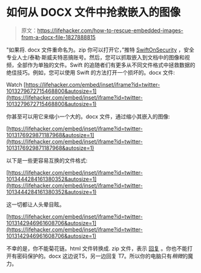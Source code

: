 # 如何从 DOCX 文件中抢救嵌入的图像

> 原文：<https://lifehacker.com/how-to-rescue-embedded-images-from-a-docx-file-1827888815>

"如果将. docx 文件重命名为。zip 你可以打开它，”推特 [SwiftOnSecurity](https://twitter.com/swiftonsecurity/status/1013130217135755265?s=12) ，安全专业人士/泰勒·斯威夫特恶搞账号。然后，您可以抓取嵌入到文档中的图像和视频，全部作为单独的文件。Swift 的追随者们有更多从不同文件格式中拯救数据的绝佳技巧。例如，您可以使用 Swift 的方法打开一个损坏的。docx 文件:

Watch [https://lifehacker.com/embed/inset/iframe?id=twitter-1013279672715468800&autosize=1](https://lifehacker.com/embed/inset/iframe?id=twitter-1013279672715468800&autosize=1) 

你甚至可以用它来缩小一个大的。docx 文件，通过缩小其嵌入的图像:

 [https://lifehacker.com/embed/inset/iframe?id=twitter-1013176929871187968&autosize=1](https://lifehacker.com/embed/inset/iframe?id=twitter-1013176929871187968&autosize=1) 

以下是一些更容易互换的文件格式:

 [https://lifehacker.com/embed/inset/iframe?id=twitter-1013444284161380352&autosize=1](https://lifehacker.com/embed/inset/iframe?id=twitter-1013444284161380352&autosize=1) 

这一切都让人头晕目眩。

 [https://lifehacker.com/embed/inset/iframe?id=twitter-1013142946961608706&autosize=1](https://lifehacker.com/embed/inset/iframe?id=twitter-1013142946961608706&autosize=1) 

不幸的是，你不能菊花链。html 文件转换成. zip 文件，表示 [回复](https://twitter.com/dr_barnowl/status/1013445429327998977) 。你也不能打开有密码保护的。docx 这边说T5，另一边回复 T7。所以你的电脑只有*稍微*的魔力。